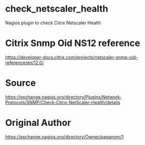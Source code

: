 # check_netscaler_health
Nagios plugin to check Citrix Netscaler Health

# Citrix Snmp Oid NS12 reference
https://developer-docs.citrix.com/projects/netscaler-snmp-oid-reference/en/12.0/

# Source
https://exchange.nagios.org/directory/Plugins/Network-Protocols/SNMP/Check-Citrix-NetScaler-Health/details

# Original Author
https://exchange.nagios.org/directory/Owner/paganom/1
